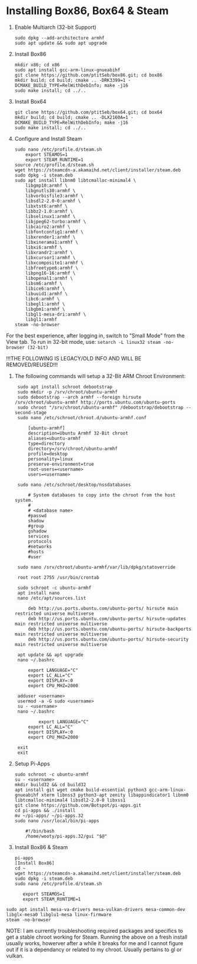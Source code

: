 # Installing Box86, Box64 & Steam

1. Enable Multiarch (32-bit Support)
	```
	sudo dpkg --add-architecture armhf
	sudo apt update && sudo apt upgrade
	```
2. Install Box86
	```
	mkdir x86; cd x86
	sudo apt install gcc-arm-linux-gnueabihf
	git clone https://github.com/ptitSeb/box86.git; cd box86
	mkdir build; cd build; cmake .. -DRK3399=1 -DCMAKE_BUILD_TYPE=RelWithDebInfo; make -j16
	sudo make install; cd ../..
	```
3. Install Box64
	```
	git clone https://github.com/ptitSeb/box64.git; cd box64
	mkdir build; cd build; cmake .. -DLX2160A=1 -DCMAKE_BUILD_TYPE=RelWithDebInfo; make -j16
	sudo make install; cd ../..
	```
4. Configure and Install Steam
	```
	sudo nano /etc/profile.d/steam.sh
		export STEAMOS=1
		export STEAM_RUNTIME=1
	source /etc/profile.d/steam.sh
	wget https://steamcdn-a.akamaihd.net/client/installer/steam.deb
	sudo dpkg -i steam.deb
	sudo apt install libnm0 libtcmalloc-minimal4 \
		libgmp10:armhf \
		libgnutls30:armhf \
		libvorbisfile3:armhf \
		libsdl2-2.0-0:armhf \
		libxtst6:armhf \
		libbz2-1.0:armhf \
		libselinux1:armhf \
		libjpeg62-turbo:armhf \
		libcairo2:armhf \
		libfontconfig1:armhf \
		libxrender1:armhf \
		libxinerama1:armhf \
		libxi6:armhf \
		libxrandr2:armhf \
		libxcursor1:armhf \
		libxcomposite1:armhf \
		libfreetype6:armhf \
		libpng16-16:armhf \
		libopenal1:armhf \
		libsm6:armhf \
		libice6:armhf \
		libuuid1:armhf \
		libc6:armhf \
		libegl1:armhf \
		libgbm1:armhf \
		libgl1-mesa-dri:armhf \
		libgl1:armhf
	steam -no-browser
	```
For the best experience, after logging in, switch to "Small Mode" from the View tab.
To run in 32-bit mode, use:
	```
	setarch -L linux32 steam -no-browser (32-bit)
	```


!!!THE FOLLOWING IS LEGACY/OLD INFO AND WILL BE REMOVED/REUSED!!!

1. The following commands will setup a 32-Bit ARM Chroot Environment:
    
    	sudo apt install schroot debootstrap
    	sudo mkdir -p /srv/chroot/ubuntu-armhf
    	sudo debootstrap --arch armhf --foreign hirsute /srv/chroot/ubuntu-armhf http://ports.ubuntu.com/ubuntu-ports
    	sudo chroot "/srv/chroot/ubuntu-armhf" /debootstrap/debootstrap --second-stage
    	sudo nano /etc/schroot/chroot.d/ubuntu-armhf.conf
    
	    	[ubuntu-armhf]
	    	description=Ubuntu Armhf 32-Bit chroot
	    	aliases=ubuntu-armhf
	    	type=directory
	    	directory=/srv/chroot/ubuntu-armhf
	    	profile=desktop
	    	personality=linux
	    	preserve-environment=true
	    	root-users=<username>
	    	users=<username>
      
    	sudo nano /etc/schroot/desktop/nssdatabases
    
	    	# System databases to copy into the chroot from the host system.
	    	#
	    	# <database name>
	    	#passwd
	    	shadow
	    	#group
	    	gshadow
	    	services
	    	protocols
	    	#networks
	    	#hosts
	    	#user
      
    	sudo nano /srv/chroot/ubuntu-armhf/var/lib/dpkg/statoverride
	    
   	   	root root 2755 /usr/bin/crontab

    	sudo schroot -c ubuntu-armhf
    	apt install nano
    	nano /etc/apt/sources.list
	    
   	    	deb http://us.ports.ubuntu.com/ubuntu-ports/ hirsute main restricted universe multiverse
	    	deb http://us.ports.ubuntu.com/ubuntu-ports/ hirsute-updates main restricted universe multiverse
	    	deb http://us.ports.ubuntu.com/ubuntu-ports/ hirsute-backports main restricted universe multiverse
	    	deb http://us.ports.ubuntu.com/ubuntu-ports/ hirsute-security main restricted universe multiverse
    
    	apt update && apt upgrade
    	nano ~/.bashrc
	    
   	    	export LANGUAGE="C"
	    	export LC_ALL="C"
	    	export DISPLAY=:0
	    	export CPU_MHZ=2000

    	adduser <username>
    	usermod -a -G sudo <username>
    	su - <username>
    	nano ~/.bashrc
	
    	    	export LANGUAGE="C"
	    	export LC_ALL="C"
	    	export DISPLAY=:0
	    	export CPU_MHZ=2000
  
    	exit
    	exit
 
 2. Setup Pi-Apps
    
    	sudo schroot -c ubuntu-armhf
    	su - <username>
    	mkdir build32 && cd build32
    	apt install git wget cmake build-essential python3 gcc-arm-linux-gnueabihf xterm libnss3 python3-apt zenity libappindicator1 libnm0 libtcmalloc-minimal4 libsdl2-2.0-0 libxss1
    	git clone https://github.com/Botspot/pi-apps.git
    	cd pi-apps && ./install
    	mv ~/pi-apps/ ~/pi-apps.32
    	sudo nano /usr/local/bin/pi-apps 
	
  	    	#!/bin/bash
	    	/home/wooty/pi-apps.32/gui "$@"
  
  3. Install Box86 & Steam
    
         pi-apps
    	 [Install Box86]
    	 cd ~
    	 wget https://steamcdn-a.akamaihd.net/client/installer/steam.deb
    	 sudo dpkg -i steam.deb
    	 sudo nano /etc/profile.d/steam.sh
	
	       	export STEAMOS=1
	       	export STEAM_RUNTIME=1
      
    sudo apt install mesa-va-drivers mesa-vulkan-drivers mesa-common-dev libglx-mesa0 libglu1-mesa linux-firmware
    steam -no-browser
    
   NOTE: I am currently troubleshooting required packages and specifics to get a stable chroot working for Steam. Running the above on a fresh install usually works, howerver after a while it breaks for me and I cannot figure out if it is a dependancy or related to my chroot. Usually pertains to gl or vulkan.
